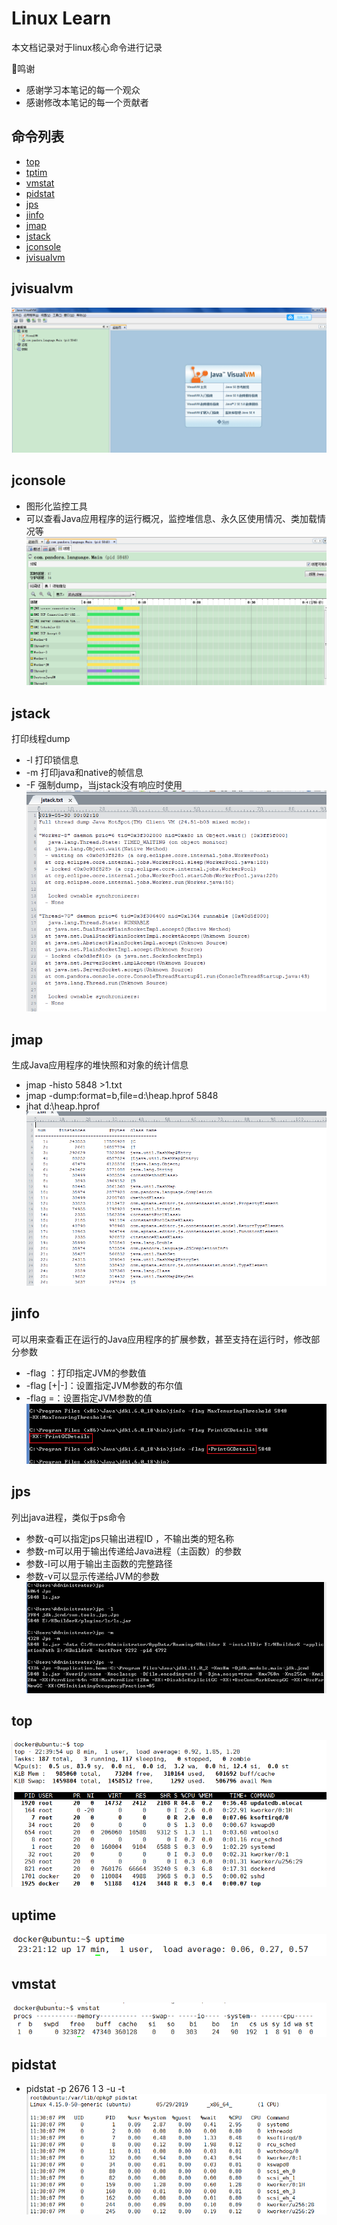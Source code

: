 # Linux Learn
本文档记录对于linux核心命令进行记录

:100:鸣谢
- 感谢学习本笔记的每一个观众
- 感谢修改本笔记的每一个贡献者

## 命令列表
- [top](#top)
- [tptim](#uptime)
- [vmstat](#vmstat)
- [pidstat](#pidstat)
- [jps](#jps)
- [jinfo](#jinfo)
- [jmap](#jmap)
- [jstack](#jstack)
- [jconsole](#jconsole)
- [jvisualvm](#jvisualvm)

## jvisualvm
![Alt text](https://github.com/independenter/source-learning/blob/master/linux%E7%BB%8F%E5%85%B8%E5%91%BD%E4%BB%A4/pic/jvisualvm.png)

## jconsole
- 图形化监控工具
- 可以查看Java应用程序的运行概况，监控堆信息、永久区使用情况、类加载情况等
![Alt text](https://github.com/independenter/source-learning/blob/master/linux%E7%BB%8F%E5%85%B8%E5%91%BD%E4%BB%A4/pic/jconsole.png)

## jstack
打印线程dump
- -l 打印锁信息
- -m 打印java和native的帧信息
- -F 强制dump，当jstack没有响应时使用
![Alt text](https://github.com/independenter/source-learning/blob/master/linux%E7%BB%8F%E5%85%B8%E5%91%BD%E4%BB%A4/pic/jstack.png)

## jmap
生成Java应用程序的堆快照和对象的统计信息
- jmap -histo 5848 >1.txt
- jmap -dump:format=b,file=d:\heap.hprof 5848
- jhat d:\heap.hprof
![Alt text](https://github.com/independenter/source-learning/blob/master/linux%E7%BB%8F%E5%85%B8%E5%91%BD%E4%BB%A4/pic/jmap.png)

## jinfo
可以用来查看正在运行的Java应用程序的扩展参数，甚至支持在运行时，修改部分参数
- -flag <name>：打印指定JVM的参数值
- -flag [+|-]<name>：设置指定JVM参数的布尔值
- -flag <name>=<value>：设置指定JVM参数的值
![Alt text](https://github.com/independenter/source-learning/blob/master/linux%E7%BB%8F%E5%85%B8%E5%91%BD%E4%BB%A4/pic/jinfo.png)

## jps
列出java进程，类似于ps命令
- 参数-q可以指定jps只输出进程ID ，不输出类的短名称
- 参数-m可以用于输出传递给Java进程（主函数）的参数
- 参数-l可以用于输出主函数的完整路径
- 参数-v可以显示传递给JVM的参数
![Alt text](https://github.com/independenter/source-learning/blob/master/linux%E7%BB%8F%E5%85%B8%E5%91%BD%E4%BB%A4/pic/jps.png)

## top
![Alt text](https://github.com/independenter/source-learning/blob/master/linux%E7%BB%8F%E5%85%B8%E5%91%BD%E4%BB%A4/pic/top.png)

## uptime
![Alt text](https://github.com/independenter/source-learning/blob/master/linux%E7%BB%8F%E5%85%B8%E5%91%BD%E4%BB%A4/pic/uptime.png)

## vmstat
![Alt text](https://github.com/independenter/source-learning/blob/master/linux%E7%BB%8F%E5%85%B8%E5%91%BD%E4%BB%A4/pic/vmstat.png)

## pidstat
- pidstat -p 2676 1 3 -u -t
![Alt text](https://github.com/independenter/source-learning/blob/master/linux%E7%BB%8F%E5%85%B8%E5%91%BD%E4%BB%A4/pic/pidstat.png)

